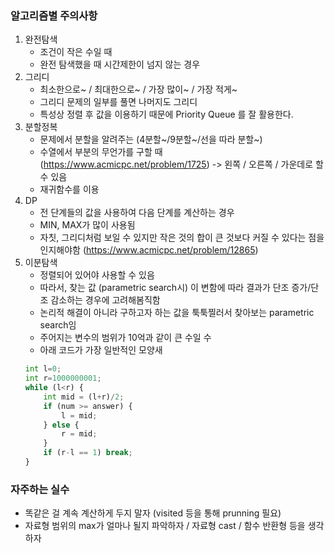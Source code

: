 ### 알고리즘별 주의사항 ###

1. 완전탐색
    - 조건이 작은 수일 때
    - 완전 탐색했을 때 시간제한이 넘지 않는 경우
2. 그리디
    - 최소한으로~ / 최대한으로~ / 가장 많이~ / 가장 적게~
    - 그리디 문제의 일부를 풀면 나머지도 그리디
    - 특성상 정렬 후 값을 이용하기 때문에 Priority Queue 를 잘 활용한다.
3. 분할정복
    - 문제에서 분할을 알려주는 (4분할~/9분할~/선을 따라 분할~)
    - 수열에서 부분의 무언가를 구할 때 (https://www.acmicpc.net/problem/1725) -> 왼쪽 / 오른쪽 / 가운데로 할 수 있음
    - 재귀함수를 이용
4. DP
    - 전 단계들의 값을 사용하여 다음 단계를 계산하는 경우
    - MIN, MAX가 많이 사용됨
    - 자칫, 그리디처럼 보일 수 있지만 작은 것의 합이 큰 것보다 커질 수 있다는 점을 인지해야함 (https://www.acmicpc.net/problem/12865)
5. 이분탐색
    - 정렬되어 있어야 사용할 수 있음
    - 따라서, 찾는 값 (parametric search시) 이 변함에 따라 결과가 단조 증가/단조 감소하는 경우에 고려해봄직함
    - 논리적 해결이 아니라 구하고자 하는 값을 툭툭찔러서 찾아보는 parametric search임
    - 주어지는 변수의 범위가 10억과 같이 큰 수일 수 
    - 아래 코드가 가장 일반적인 모양새
    ```python
    int l=0;
    int r=1000000001;
    while (l<r) {
        int mid = (l+r)/2;
        if (num >= answer) {
            l = mid;
        } else {
            r = mid;
        }
        if (r-l == 1) break;
    }
    ```

### 자주하는 실수 ###

- 똑같은 걸 계속 계산하게 두지 말자 (visited 등을 통해 prunning 필요)
- 자료형 범위의 max가 얼마나 될지 파악하자 / 자료형 cast / 함수 반환형 등을 생각하자
